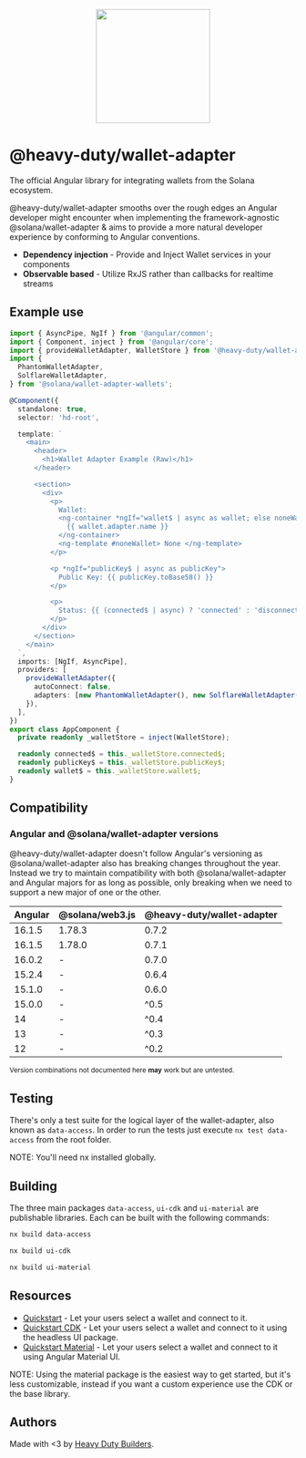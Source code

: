 <p align="center">
<img src="https://user-images.githubusercontent.com/7496781/213251275-69e098db-a8cf-4e14-ba75-4a1c11dbe2ca.svg" width="200" height="200" />
</p>

# @heavy-duty/wallet-adapter

The official Angular library for integrating wallets from the Solana ecosystem.

@heavy-duty/wallet-adapter smooths over the rough edges an Angular developer might encounter when implementing the framework-agnostic @solana/wallet-adapter & aims to provide a more natural developer experience by conforming to Angular conventions.

- **Dependency injection** - Provide and Inject Wallet services in your components
- **Observable based** - Utilize RxJS rather than callbacks for realtime streams

## Example use

```ts
import { AsyncPipe, NgIf } from '@angular/common';
import { Component, inject } from '@angular/core';
import { provideWalletAdapter, WalletStore } from '@heavy-duty/wallet-adapter';
import {
  PhantomWalletAdapter,
  SolflareWalletAdapter,
} from '@solana/wallet-adapter-wallets';

@Component({
  standalone: true,
  selector: 'hd-root',

  template: `
    <main>
      <header>
        <h1>Wallet Adapter Example (Raw)</h1>
      </header>

      <section>
        <div>
          <p>
            Wallet:
            <ng-container *ngIf="wallet$ | async as wallet; else noneWallet">
              {{ wallet.adapter.name }}
            </ng-container>
            <ng-template #noneWallet> None </ng-template>
          </p>

          <p *ngIf="publicKey$ | async as publicKey">
            Public Key: {{ publicKey.toBase58() }}
          </p>

          <p>
            Status: {{ (connected$ | async) ? 'connected' : 'disconnected' }}
          </p>
        </div>
      </section>
    </main>
  `,
  imports: [NgIf, AsyncPipe],
  providers: [
    provideWalletAdapter({
      autoConnect: false,
      adapters: [new PhantomWalletAdapter(), new SolflareWalletAdapter()],
    }),
  ],
})
export class AppComponent {
  private readonly _walletStore = inject(WalletStore);

  readonly connected$ = this._walletStore.connected$;
  readonly publicKey$ = this._walletStore.publicKey$;
  readonly wallet$ = this._walletStore.wallet$;
}
```

## Compatibility

### Angular and @solana/wallet-adapter versions

@heavy-duty/wallet-adapter doesn't follow Angular's versioning as @solana/wallet-adapter also has breaking changes throughout the year. Instead we try to maintain compatibility with both @solana/wallet-adapter and Angular majors for as long as possible, only breaking when we need to support a new major of one or the other.

| Angular | @solana/web3.js | @heavy-duty/wallet-adapter |
| ------- | --------------- | -------------------------- |
| 16.1.5  | 1.78.3          | 0.7.2                      |
| 16.1.5  | 1.78.0          | 0.7.1                      |
| 16.0.2  | -               | 0.7.0                      |
| 15.2.4  | -               | 0.6.4                      |
| 15.1.0  | -               | 0.6.0                      |
| 15.0.0  | -               | ^0.5                       |
| 14      | -               | ^0.4                       |
| 13      | -               | ^0.3                       |
| 12      | -               | ^0.2                       |

<sub>Version combinations not documented here **may** work but are untested.</sub>

## Testing

There's only a test suite for the logical layer of the wallet-adapter, also known as `data-access`. In order to run the tests just execute `nx test data-access` from the root folder.

NOTE: You'll need nx installed globally.

## Building

The three main packages `data-access`, `ui-cdk` and `ui-material` are publishable libraries. Each can be built with the following commands:

```bash
nx build data-access
```

```bash
nx build ui-cdk
```

```bash
nx build ui-material
```

## Resources

- [Quickstart](/packages/raw-example/README.md) - Let your users select a wallet and connect to it.
- [Quickstart CDK](/packages/cdk-example/README.md) - Let your users select a wallet and connect to it using the headless UI package.
- [Quickstart Material](/packages/material-example/README.md) - Let your users select a wallet and connect to it using Angular Material UI.

NOTE: Using the material package is the easiest way to get started, but it's less customizable, instead if you want a custom experience use the CDK or the base library.

## Authors

Made with <3 by [Heavy Duty Builders](https://github.com/heavy-duty).

